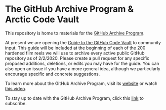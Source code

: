 # The GitHub Archive Program &amp; Arctic Code Vault

This repository is home to materials for the  [GitHub Archive Program](https://archiveprogram.github.com/).

At present we are opening the [Guide to the GitHub Code Vault](./GUIDE.md) to community input. This guide will be included at the beginning of each of the 200 hardened film reels we will use to archive every active public GitHub repository as of 2/2/2020. Please create a pull request for any specific proposed additions, deletions, or edits you may have for the guide. You can also open an issue if you have a more general idea, although we particularly encourage specific and concrete suggestions.

To learn more about the GitHub Archive Program, visit its [website](https://archiveprogram.github.com/) or watch [this video](https://www.youtube.com/watch?v=fzI9FNjXQ0o).

To stay up to date with the GitHub Archive Program, click this [link](https://archiveprogram.github.com/#subscribe) to subscribe.
